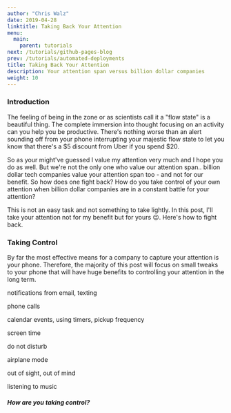 ```yaml
---
author: "Chris Walz"
date: 2019-04-28
linktitle: Taking Back Your Attention
menu:
  main:
    parent: tutorials
next: /tutorials/github-pages-blog
prev: /tutorials/automated-deployments
title: Taking Back Your Attention
description: Your attention span versus billion dollar companies
weight: 10
---
```



### **Introduction**

The feeling of being in the zone or as scientists call it a "flow state" is a beautiful thing. The complete immersion into thought focusing on an activity can you help you be productive. There's nothing worse than an alert sounding off from your phone interrupting your majestic flow state to let you know that there's a $5 discount from Uber if you spend $20. 

So as your might've guessed I value my attention very much and I hope you do as well. But we're not the only one who value our attention span.. billion dollar tech companies value your attention span too - and not for our benefit. So how does one fight back? How do you take control of your own attention when billion dollar companies are in a constant battle for your attention? 

This is not an easy task and not something to take lightly. In this post, I'll take your attention not for my benefit but for yours 😉. Here's how to fight back. 

### Taking Control

By far the most effective means for a company to capture your attention is your phone. Therefore, the majority of this post will focus on small tweaks to your phone that will have huge benefits to controlling your attention in the long term. 

notifications from email, texting

phone calls 

calendar events, using timers, pickup frequency

screen time 

do not disturb 

airplane mode 

out of sight, out of mind

listening to music

##### How are you taking control?
